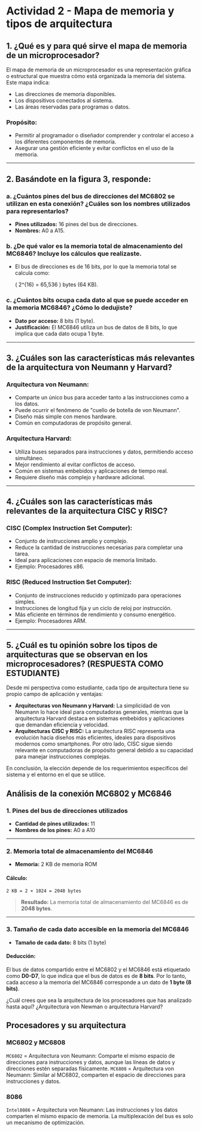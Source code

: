 # Actividad 2 - Mapa de memoria y tipos de arquitectura

## 1. ¿Qué es y para qué sirve el mapa de memoria de un microprocesador?
El mapa de memoria de un microprocesador es una representación gráfica o estructural que muestra cómo está organizada la memoria del sistema. Este mapa indica:
- Las direcciones de memoria disponibles.
- Los dispositivos conectados al sistema.
- Las áreas reservadas para programas o datos.

### Propósito:
- Permitir al programador o diseñador comprender y controlar el acceso a los diferentes componentes de memoria.
- Asegurar una gestión eficiente y evitar conflictos en el uso de la memoria.

---

## 2. Basándote en la figura 3, responde:

### a. ¿Cuántos pines del bus de direcciones del MC6802 se utilizan en esta conexión? ¿Cuáles son los nombres utilizados para representarlos?
- **Pines utilizados:** 16 pines del bus de direcciones.
- **Nombres:** A0 a A15.

### b. ¿De qué valor es la memoria total de almacenamiento del MC6846? Incluye los cálculos que realizaste.
- El bus de direcciones es de 16 bits, por lo que la memoria total se calcula como:
  
  \( 2^{16} = 65,536 \) bytes (64 KB).

### c. ¿Cuántos bits ocupa cada dato al que se puede acceder en la memoria MC6846? ¿Cómo lo dedujiste?
- **Dato por acceso:** 8 bits (1 byte).
- **Justificación:** El MC6846 utiliza un bus de datos de 8 bits, lo que implica que cada dato ocupa 1 byte.

---

## 3. ¿Cuáles son las características más relevantes de la arquitectura von Neumann y Harvard?

### Arquitectura von Neumann:
- Comparte un único bus para acceder tanto a las instrucciones como a los datos.
- Puede ocurrir el fenómeno de "cuello de botella de von Neumann".
- Diseño más simple con menos hardware.
- Común en computadoras de propósito general.

### Arquitectura Harvard:
- Utiliza buses separados para instrucciones y datos, permitiendo acceso simultáneo.
- Mejor rendimiento al evitar conflictos de acceso.
- Común en sistemas embebidos y aplicaciones de tiempo real.
- Requiere diseño más complejo y hardware adicional.

---

## 4. ¿Cuáles son las características más relevantes de la arquitectura CISC y RISC?

### CISC (Complex Instruction Set Computer):
- Conjunto de instrucciones amplio y complejo.
- Reduce la cantidad de instrucciones necesarias para completar una tarea.
- Ideal para aplicaciones con espacio de memoria limitado.
- Ejemplo: Procesadores x86.

### RISC (Reduced Instruction Set Computer):
- Conjunto de instrucciones reducido y optimizado para operaciones simples.
- Instrucciones de longitud fija y un ciclo de reloj por instrucción.
- Más eficiente en términos de rendimiento y consumo energético.
- Ejemplo: Procesadores ARM.

---

## 5. ¿Cuál es tu opinión sobre los tipos de arquitecturas que se observan en los microprocesadores? (RESPUESTA COMO ESTUDIANTE)

Desde mi perspectiva como estudiante, cada tipo de arquitectura tiene su propio campo de aplicación y ventajas:

- **Arquitecturas von Neumann y Harvard:** La simplicidad de von Neumann lo hace ideal para computadoras generales, mientras que la arquitectura Harvard destaca en sistemas embebidos y aplicaciones que demandan eficiencia y velocidad.
- **Arquitecturas CISC y RISC:** La arquitectura RISC representa una evolución hacia diseños más eficientes, ideales para dispositivos modernos como smartphones. Por otro lado, CISC sigue siendo relevante en computadoras de propósito general debido a su capacidad para manejar instrucciones complejas.

En conclusión, la elección depende de los requerimientos específicos del sistema y el entorno en el que se utilice.

## Análisis de la conexión MC6802 y MC6846

### 1. Pines del bus de direcciones utilizados
- **Cantidad de pines utilizados:** 11
- **Nombres de los pines:** A0 a A10

---

### 2. Memoria total de almacenamiento del MC6846
- **Memoria:** 2 KB de memoria ROM

#### Cálculo:
```
2 KB = 2 × 1024 = 2048 bytes
```
> **Resultado:** La memoria total de almacenamiento del MC6846 es de **2048 bytes**.

---

### 3. Tamaño de cada dato accesible en la memoria del MC6846
- **Tamaño de cada dato:** 8 bits (1 byte)

#### Deducción:
El bus de datos compartido entre el MC6802 y el MC6846 está etiquetado como **D0-D7**, lo que indica que el bus de datos es de **8 bits**. Por lo tanto, cada acceso a la memoria del MC6846 corresponde a un dato de **1 byte (8 bits)**.

¿Cuál crees que sea la arquitectura de los procesadores que has analizado hasta aquí? ¿Arquitectura von Newman o arquitectura Harvard?

## Procesadores y su arquitectura

### MC6802 y MC6808
`MC6802` = Arquitectura von Neumann: Comparte el mismo espacio de direcciones para instrucciones y datos, aunque las líneas de datos y direcciones estén separadas físicamente.
`MC6808` = Arquitectura von Neumann: Similar al MC6802, comparten el espacio de direcciones para instrucciones y datos.

### 8086
`Intel8086` = Arquitectura von Neumann: Las instrucciones y los datos comparten el mismo espacio de memoria. La multiplexación del bus es solo un mecanismo de optimización.

